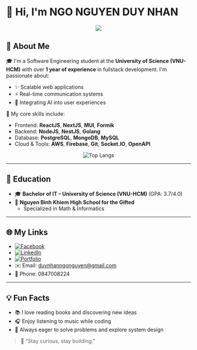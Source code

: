# 👋 Hi, I'm NGO NGUYEN DUY NHAN

<p align="center">
  <img src="https://readme-typing-svg.herokuapp.com?font=Fira+Code&pause=1000&color=00C3FF&center=true&vCenter=true&width=435&lines=Fresher+Fullstack+Developer;System+Design+Enthusiast;Love+Realtime+Apps+%26+AI" />
</p>

## 🚀 About Me

🎓 I'm a Software Engineering student at the **University of Science (VNU-HCM)** with over **1 year of experience** in fullstack development. I'm passionate about:
- ✨ Scalable web applications
- ⚡ Real-time communication systems
- 🤖 Integrating AI into user experiences

🔧 My core skills include:
- Frontend: **ReactJS**, **NextJS**, **MUI**, **Formik**
- Backend: **NodeJS**, **NestJS**, **Golang**
- Database: **PostgreSQL**, **MongoDB**, **MySQL**
- Cloud & Tools: **AWS**, **Firebase**, **Git**, **Socket.IO**, **OpenAPI**
<div align="center">
  <img src="https://github-readme-stats.vercel.app/api/top-langs/?username=nhankhtn&layout=compact" alt="Top Langs">
</div>

---

## 📘 Education

- 🎓 **Bachelor of IT – University of Science (VNU-HCM)** (GPA: 3.7/4.0)
- 🎒 **Nguyen Binh Khiem High School for the Gifted**
  - Specialized in Math & Informatics

---

## 🌐 My Links

- [![Facebook](https://img.shields.io/badge/Facebook-1877F2?style=for-the-badge&logo=facebook&logoColor=white)](https://www.facebook.com/loi.tai.toi.2)
- [![LinkedIn](https://img.shields.io/badge/LinkedIn-0A66C2?style=for-the-badge&logo=linkedin&logoColor=white)](https://linkedin.com/in/duy-nhan-ngo-nguyen-22278230b)
- [![Portfolio](https://img.shields.io/badge/Portfolio-000000?style=for-the-badge&logo=About.me&logoColor=white)](https://github.com/nhankhtn/nhankhtn/blob/main/Resume.pdf)
- ✉️ Email: duynhanngonguyen@gmail.com
- 📱 Phone: 0847008224
  
---

## 💡 Fun Facts

- 📚 I love reading books and discovering new ideas
- 🎧 Enjoy listening to music while coding
- 🧠 Always eager to solve problems and explore system design

> 🚀 “Stay curious, stay building.”

